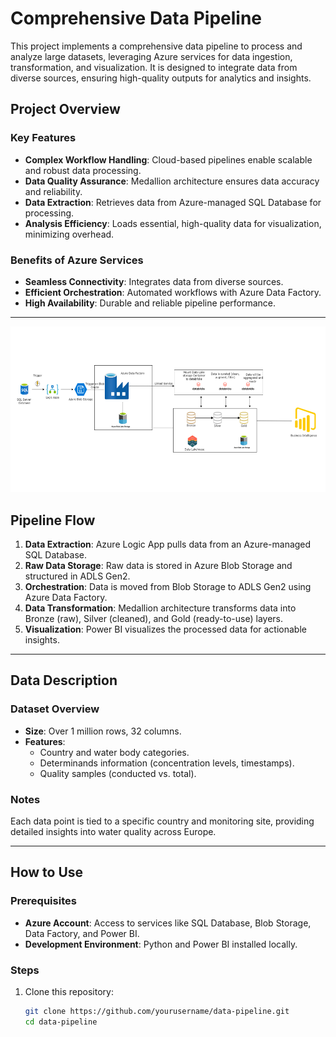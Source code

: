 # Comprehensive Data Pipeline

This project implements a comprehensive data pipeline to process and analyze large datasets, leveraging Azure services for data ingestion, transformation, and visualization. It is designed to integrate data from diverse sources, ensuring high-quality outputs for analytics and insights.

## Project Overview

### Key Features
- **Complex Workflow Handling**: Cloud-based pipelines enable scalable and robust data processing.
- **Data Quality Assurance**: Medallion architecture ensures data accuracy and reliability.
- **Data Extraction**: Retrieves data from Azure-managed SQL Database for processing.
- **Analysis Efficiency**: Loads essential, high-quality data for visualization, minimizing overhead.

### Benefits of Azure Services
- **Seamless Connectivity**: Integrates data from diverse sources.
- **Efficient Orchestration**: Automated workflows with Azure Data Factory.
- **High Availability**: Durable and reliable pipeline performance.

---
![Azure Diagram Architecture](https://github.com/Tramnddle/WaterQualityDatapipelineAzureMedalionArchitect/blob/1d907f74dc72a5b5a99ecaa85c67c1945bd7349e/Medalion%20Architecture.png)
## Pipeline Flow

1. **Data Extraction**: Azure Logic App pulls data from an Azure-managed SQL Database.
2. **Raw Data Storage**: Raw data is stored in Azure Blob Storage and structured in ADLS Gen2.
3. **Orchestration**: Data is moved from Blob Storage to ADLS Gen2 using Azure Data Factory.
4. **Data Transformation**: Medallion architecture transforms data into Bronze (raw), Silver (cleaned), and Gold (ready-to-use) layers.
5. **Visualization**: Power BI visualizes the processed data for actionable insights.

---

## Data Description

### Dataset Overview
- **Size**: Over 1 million rows, 32 columns.
- **Features**:
  - Country and water body categories.
  - Determinands information (concentration levels, timestamps).
  - Quality samples (conducted vs. total).

### Notes
Each data point is tied to a specific country and monitoring site, providing detailed insights into water quality across Europe.

---

## How to Use

### Prerequisites
- **Azure Account**: Access to services like SQL Database, Blob Storage, Data Factory, and Power BI.
- **Development Environment**: Python and Power BI installed locally.

### Steps
1. Clone this repository:
   ```bash
   git clone https://github.com/yourusername/data-pipeline.git
   cd data-pipeline
